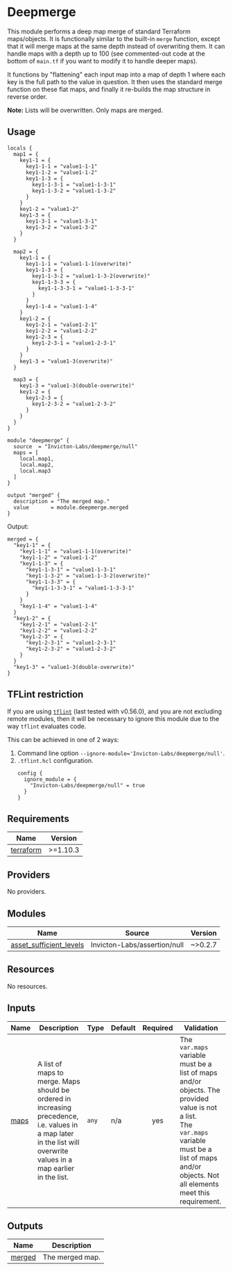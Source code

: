 # Deepmerge

This module performs a deep map merge of standard Terraform maps/objects. It is functionally similar to the built-in
`merge` function, except that it will merge maps at the same depth instead of overwriting them. It can handle maps with
a depth up to 100 (see commented-out code at the bottom of `main.tf` if you want to modify it to handle deeper maps).

It functions by "flattening" each input map into a map of depth 1 where each key is the full path to the value in
question. It then uses the standard merge function on these flat maps, and finally it re-builds the map structure in
reverse order.

**Note:** Lists will be overwritten. Only maps are merged.

## Usage

```hcl
locals {
  map1 = {
    key1-1 = {
      key1-1-1 = "value1-1-1"
      key1-1-2 = "value1-1-2"
      key1-1-3 = {
        key1-1-3-1 = "value1-1-3-1"
        key1-1-3-2 = "value1-1-3-2"
      }
    }
    key1-2 = "value1-2"
    key1-3 = {
      key1-3-1 = "value1-3-1"
      key1-3-2 = "value1-3-2"
    }
  }

  map2 = {
    key1-1 = {
      key1-1-1 = "value1-1-1(overwrite)"
      key1-1-3 = {
        key1-1-3-2 = "value1-1-3-2(overwrite)"
        key1-1-3-3 = {
          key1-1-3-3-1 = "value1-1-3-3-1"
        }
      }
      key1-1-4 = "value1-1-4"
    }
    key1-2 = {
      key1-2-1 = "value1-2-1"
      key1-2-2 = "value1-2-2"
      key1-2-3 = {
        key1-2-3-1 = "value1-2-3-1"
      }
    }
    key1-3 = "value1-3(overwrite)"
  }

  map3 = {
    key1-3 = "value1-3(double-overwrite)"
    key1-2 = {
      key1-2-3 = {
        key1-2-3-2 = "value1-2-3-2"
      }
    }
  }
}

module "deepmerge" {
  source  = "Invicton-Labs/deepmerge/null"
  maps = [
    local.map1,
    local.map2,
    local.map3
  ]
}

output "merged" {
  description = "The merged map."
  value       = module.deepmerge.merged
}
```

Output:

```hcl
merged = {
  "key1-1" = {
    "key1-1-1" = "value1-1-1(overwrite)"
    "key1-1-2" = "value1-1-2"
    "key1-1-3" = {
      "key1-1-3-1" = "value1-1-3-1"
      "key1-1-3-2" = "value1-1-3-2(overwrite)"
      "key1-1-3-3" = {
        "key1-1-3-3-1" = "value1-1-3-3-1"
      }
    }
    "key1-1-4" = "value1-1-4"
  }
  "key1-2" = {
    "key1-2-1" = "value1-2-1"
    "key1-2-2" = "value1-2-2"
    "key1-2-3" = {
      "key1-2-3-1" = "value1-2-3-1"
      "key1-2-3-2" = "value1-2-3-2"
    }
  }
  "key1-3" = "value1-3(double-overwrite)"
}
```

## TFLint restriction

If you are using [`tflint`](https://github.com/terraform-linters/tflint) (last tested with v0.56.0), and you are not
excluding remote modules, then it will be necessary to ignore this module due to the way `tflint` evaluates code.

This can be achieved in one of 2 ways:

1. Command line option `--ignore-module='Invicton-Labs/deepmerge/null'`.
2. `.tflint.hcl` configuration.
   ```hcl
   config {
     ignore_module = {
       "Invicton-Labs/deepmerge/null" = true
     }
   }
   ```

## Requirements

| Name                                                                      | Version  |
|---------------------------------------------------------------------------|----------|
| <a name="requirement_terraform"></a> [terraform](#requirement\_terraform) | >=1.10.3 |

## Providers

No providers.

## Modules

| Name                                                                                                          | Source                       | Version |
|---------------------------------------------------------------------------------------------------------------|------------------------------|---------|
| <a name="module_asset_sufficient_levels"></a> [asset\_sufficient\_levels](#module\_asset\_sufficient\_levels) | Invicton-Labs/assertion/null | ~>0.2.7 |

## Resources

No resources.

## Inputs

| Name                                           | Description                                                                                                                                                          | Type  | Default | Required | Validation                                                                                                                                                                                                 |
|------------------------------------------------|----------------------------------------------------------------------------------------------------------------------------------------------------------------------|-------|---------|:--------:|------------------------------------------------------------------------------------------------------------------------------------------------------------------------------------------------------------|
| <a name="input_maps"></a> [maps](#input\_maps) | A list of maps to merge. Maps should be ordered in increasing precedence, i.e. values in a map later in the list will overwrite values in a map earlier in the list. | `any` | n/a     |   yes    | The `var.maps` variable must be a list of maps and/or objects. The provided value is not a list.<br>The `var.maps` variable must be a list of maps and/or objects. Not all elements meet this requirement. |

## Outputs

| Name                                                   | Description     |
|--------------------------------------------------------|-----------------|
| <a name="output_merged"></a> [merged](#output\_merged) | The merged map. |
